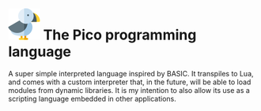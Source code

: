 # ![pico](logo.png) The Pico programming language

A super simple interpreted language inspired by BASIC. It transpiles to Lua, and comes with a custom interpreter that, in the future, will be able to load modules from dynamic libraries. It is my intention to also allow its use as a scripting language embedded in other applications.
